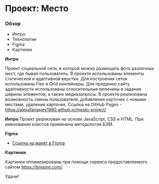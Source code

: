 # Проект: Место

### Обзор
* Интро
* Технологии
* Figma
* Картинки

**Интро**

Проект социальной сети, в которой можно размещать фото различных мест, где бывал пользователь.
В проекте использованы элементы статической и адаптивной верстки.
Для построения сеток использованы Flex и Grid контейнеры.
Для приданию сайту адаптивности использованы относительные величины в задании ширины элементов, а также медиазапросы.
В проекте реализована возможность смены пользователя, добавления карточек с новыми местами, удаление карточек.
Ссылка на GitHub Pages - https://alexafanasiev1980.github.io/mesto-project/

**Интро**
Проект реализован на основе JavaScript, CSS и HTML. При именовании классов применена методология БЭМ.

**Figma**

* [Ссылка на макет в Figma](https://www.figma.com/file/2cn9N9jSkmxD84oJik7xL7/JavaScript.-Sprint-4?node-id=0%3A1)

**Картинки**

Картинки оптимизированы при помощи сервиса предоставляемого сайтом https://tinypng.com/.

Удачи!
